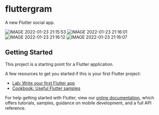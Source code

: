 # fluttergram

A new Flutter social app.


![IMAGE 2022-01-23 21:15:53](https://user-images.githubusercontent.com/91952894/150694316-f80e46ee-cad4-4180-8e13-126e6abcd430.jpg)
![IMAGE 2022-01-23 21:16:01](https://user-images.githubusercontent.com/91952894/150694321-758162ce-13ba-49dc-bf25-d639b3cb184f.jpg)
![IMAGE 2022-01-23 21:16:12](https://user-images.githubusercontent.com/91952894/150694332-a51b9cd2-0a93-4b9c-bef4-75b001982707.jpg)
![IMAGE 2022-01-23 21:16:07](https://user-images.githubusercontent.com/91952894/150694326-d212da5a-c19c-47fb-8a31-548d6c2a12db.jpg)

## Getting Started

This project is a starting point for a Flutter application.

A few resources to get you started if this is your first Flutter project:

- [Lab: Write your first Flutter app](https://flutter.dev/docs/get-started/codelab)
- [Cookbook: Useful Flutter samples](https://flutter.dev/docs/cookbook)

For help getting started with Flutter, view our
[online documentation](https://flutter.dev/docs), which offers tutorials,
samples, guidance on mobile development, and a full API reference.
